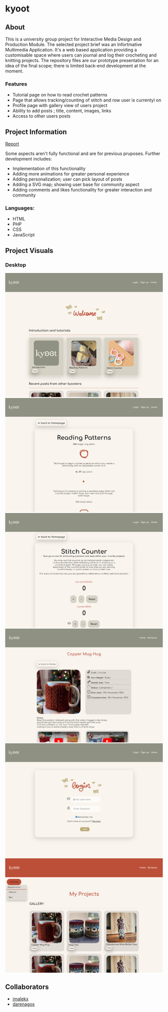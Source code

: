 # kyoot

## About

This is a university group project for Interactive Media Design and Production Module. The selected project brief was an Infortmative Multimedia Application. It's a web based application providing a customisable space where users can journal and log their crocheting and knitting projects. The repository files are our prototype presentation for an idea of the final scope; there is limited back-end development at the moment.

### Features

- Tutorial page on how to read crochet patterns
- Page that allows tracking/counting of stitch and row user is currentyl on
- Profile page with gallery view of users project
- Ability to add posts ; title, content, images, links
- Access to other users posts

## Project Information

[Report](https://github.com/jmalekx/kyoot/blob/main/visuals/report.pdf)

Some aspects aren't fully functional and are for previous pruposes. Further development includes:
- Implementation of this functionality
- Adding more animations for greater personal experience
- Adding personalization; user can pick layout of posts
- Adding a SVG map; showing user base for community aspect
- Adding comments and likes functionality for greater interaction and community

### Languages:

- HTML
- PHP
- CSS
- JavaScript

## Project Visuals

### Desktop
![home](https://github.com/jmalekx/kyoot/blob/main/visuals/desktop/home.png)
![tutorial](https://github.com/jmalekx/kyoot/blob/main/visuals/desktop/tutorial.png)
![stitch_counter](https://github.com/jmalekx/kyoot/blob/main/visuals/desktop/stitch_counter.png)
![post_entry](https://github.com/jmalekx/kyoot/blob/main/visuals/desktop/post_entry.png)
![login_page](https://github.com/jmalekx/kyoot/blob/main/visuals/desktop/login_page.png)
![red_profile](https://github.com/jmalekx/kyoot/blob/main/visuals/desktop/red_profile.png)

## Collaborators

- [jmalekx](https://github.com/jmalekx)
- [darenagos](https://github.com/darenagos)
